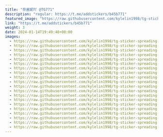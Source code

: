 ```yaml
---
title: "奈酱妮吖 @TG771"
description: "regular: https://t.me/addstickers/b45b771"
featured_image: "https://raw.githubusercontent.com/kylelin1998/tg-sticker-spreading-worldwide-images/main/img/3eb19d2a-5a6a-4fcb-896a-a27c54014433.jpg"
link: "https://t.me/addstickers/b45b771"
weight: 3
date: 2024-01-14T19:49:48+08:00
images:
  - https://raw.githubusercontent.com/kylelin1998/tg-sticker-spreading-worldwide-images/main/img/3eb19d2a-5a6a-4fcb-896a-a27c54014433.jpg
  - https://raw.githubusercontent.com/kylelin1998/tg-sticker-spreading-worldwide-images/main/img/047e6566-159d-4e48-8c5c-53a40fbd0170.jpg
  - https://raw.githubusercontent.com/kylelin1998/tg-sticker-spreading-worldwide-images/main/img/ed92f2e8-5800-47b6-8496-9a69ec445d1e.jpg
  - https://raw.githubusercontent.com/kylelin1998/tg-sticker-spreading-worldwide-images/main/img/78d8b35a-4510-4b51-94e0-10bc7047ef25.jpg
  - https://raw.githubusercontent.com/kylelin1998/tg-sticker-spreading-worldwide-images/main/img/fcb0d78a-df79-41ce-b2b5-bda473fd40d9.jpg
  - https://raw.githubusercontent.com/kylelin1998/tg-sticker-spreading-worldwide-images/main/img/ce97c670-f1e3-42a8-afcc-0af4772db638.jpg
  - https://raw.githubusercontent.com/kylelin1998/tg-sticker-spreading-worldwide-images/main/img/c387663a-5410-46dd-84cb-011b148aa7d8.jpg
  - https://raw.githubusercontent.com/kylelin1998/tg-sticker-spreading-worldwide-images/main/img/4b4c7f8d-0de9-44d5-b2e8-4a4e06d833f3.jpg
  - https://raw.githubusercontent.com/kylelin1998/tg-sticker-spreading-worldwide-images/main/img/4812e09b-be70-4be6-8d51-e9e70544d6c8.jpg
  - https://raw.githubusercontent.com/kylelin1998/tg-sticker-spreading-worldwide-images/main/img/d6bf95a9-5a4f-41de-9ad7-461464774713.jpg
  - https://raw.githubusercontent.com/kylelin1998/tg-sticker-spreading-worldwide-images/main/img/47373c33-52bb-4480-87a8-df0bd2096651.jpg
  - https://raw.githubusercontent.com/kylelin1998/tg-sticker-spreading-worldwide-images/main/img/8b95bc1c-20ab-425d-a1d1-b287fb281dcd.jpg
  - https://raw.githubusercontent.com/kylelin1998/tg-sticker-spreading-worldwide-images/main/img/fecec469-cc48-452a-ae45-80dcabc2914a.jpg
  - https://raw.githubusercontent.com/kylelin1998/tg-sticker-spreading-worldwide-images/main/img/20fdcbc5-31d1-4093-b854-f4d059de1645.jpg
  - https://raw.githubusercontent.com/kylelin1998/tg-sticker-spreading-worldwide-images/main/img/7883dfb2-cd19-4151-b260-78199cbb25a7.jpg
  - https://raw.githubusercontent.com/kylelin1998/tg-sticker-spreading-worldwide-images/main/img/4f851c9b-c8c5-4ed5-b3b3-a2b1332b6014.jpg
  - https://raw.githubusercontent.com/kylelin1998/tg-sticker-spreading-worldwide-images/main/img/1a917c01-7f6a-4379-949d-3d471b090b47.jpg
  - https://raw.githubusercontent.com/kylelin1998/tg-sticker-spreading-worldwide-images/main/img/e3898991-3b0b-4a19-8fe3-75c9d0a51d27.jpg
  - https://raw.githubusercontent.com/kylelin1998/tg-sticker-spreading-worldwide-images/main/img/c2a232b5-284a-4386-a281-1312613101d5.jpg
  - https://raw.githubusercontent.com/kylelin1998/tg-sticker-spreading-worldwide-images/main/img/09980dbd-a252-485b-a27a-8dbd8351255f.jpg
---
```

